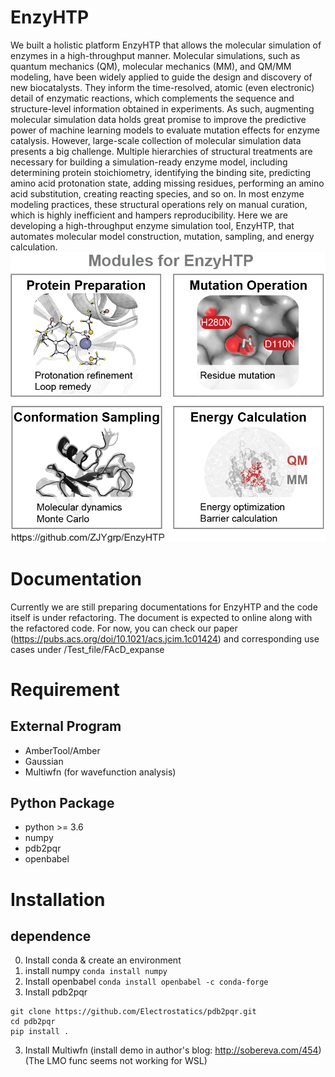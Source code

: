 # EnzyHTP
  We built a holistic platform EnzyHTP that allows the molecular simulation of enzymes in a high-throughput manner. Molecular simulations, such as quantum mechanics (QM), molecular mechanics (MM), and QM/MM modeling, have been widely applied to guide the design and discovery of new biocatalysts. They inform the time-resolved, atomic (even electronic) detail of enzymatic reactions, which complements the sequence and structure-level information obtained in experiments. As such, augmenting molecular simulation data holds great promise to improve the predictive power of machine learning models to evaluate mutation effects for enzyme catalysis. However, large-scale collection of molecular simulation data presents a big challenge. Multiple hierarchies of structural treatments are necessary for building a simulation-ready enzyme model, including determining protein stoichiometry, identifying the binding site, predicting amino acid protonation state, adding missing residues, performing an amino acid substitution, creating reacting species, and so on. In most enzyme modeling practices, these structural operations rely on manual curation, which is highly inefficient and hampers reproducibility. Here we are developing a high-throughput enzyme simulation tool, EnzyHTP, that automates molecular model construction, mutation, sampling, and energy calculation.
![](Four_modules.png)

# Documentation
Currently we are still preparing documentations for EnzyHTP and the code itself is under refactoring. The document is expected to online along with the refactored code. 
For now, you can check our paper (https://pubs.acs.org/doi/10.1021/acs.jcim.1c01424) and corresponding use cases under /Test_file/FAcD_expanse

# Requirement
## External Program
- AmberTool/Amber
- Gaussian
- Multiwfn (for wavefunction analysis)
## Python Package
- python >= 3.6
- numpy
- pdb2pqr
- openbabel

# Installation 
## dependence
0. Install conda & create an environment
1. install numpy `conda install numpy`
2. Install openbabel `conda install openbabel -c conda-forge`
3. Install pdb2pqr 
```
git clone https://github.com/Electrostatics/pdb2pqr.git
cd pdb2pqr
pip install .
```
3. Install Multiwfn (install demo in author's blog: http://sobereva.com/454) (The LMO func seems not working for WSL)
